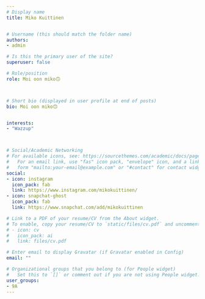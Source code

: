 ```yaml
---
# Display name
title: Miko Kuittinen


# Username (this should match the folder name)
authors:
- admin

# Is this the primary user of the site?
superuser: false

# Role/position
role: Moi oon miko🙃



# Short bio (displayed in user profile at end of posts)
bio: Moi oon miko🙃


interests:
- "Wazzup"



# Social/Academic Networking
# For available icons, see: https://sourcethemes.com/academic/docs/page-builder/#icons
#   For an email link, use "fas" icon pack, "envelope" icon, and a link in the
#   form "mailto:your-email@example.com" or "#contact" for contact widget.
social:
- icon: instagram
  icon_pack: fab
  link: https://www.instagram.com/mikokuittinen/
- icon: snapchat-ghost
  icon_pack: fab
  link: https://www.snapchat.com/add/mikokuittinen  

# Link to a PDF of your resume/CV from the About widget.
# To enable, copy your resume/CV to `static/files/cv.pdf` and uncomment the lines below.
# - icon: cv
#   icon_pack: ai
#   link: files/cv.pdf

# Enter email to display Gravatar (if Gravatar enabled in Config)
email: ""

# Organizational groups that you belong to (for People widget)
#   Set this to `[]` or comment out if you are not using People widget.
user_groups:
- 9A
---
```



